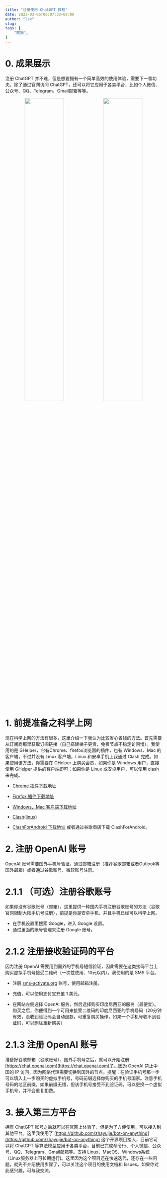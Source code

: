 ```yaml
---
title: "注册使用 ChatGPT 教程"
date: 2023-03-06T06:07:33+08:00
author: "lzx"
slug: 
tags: [
    "瞎搞",
]
---
```


# 0. 成果展示

注册 ChatGPT 并不难，但是想要拥有一个简单高效的使用体验，需要下一番功夫。除了通过官网访问 ChatGPT，还可以将它应用于各类平台，比如个人微信、公众号、QQ、Telegram、Gmail邮箱等等。



<div style="text-align: center;overflow-x:scroll">
    <img src="https://cdn.jsdelivr.net/gh/lzxqaq/jsdelivr@master/image/2023-3-6/1.jpg" width="50%" height="50%" style="vertical-align: -webkit-baseline-middle;float: left;">
    <img src="https://cdn.jsdelivr.net/gh/lzxqaq/jsdelivr@master/image/2023-3-6/7.jpg" width="50%" height="50%" style="vertical-align: -webkit-baseline-middle;float: left;"> 
</div>


# 1. 前提准备之科学上网

现在科学上网的方法有很多，这里介绍一下我认为比较省心省钱的方法。首先需要从订阅商那里获取订阅链接（自己搭建梯子更贵、免费节点不稳定访问慢）。我使用的是 GHelper，它有Chrome、firefox浏览器的插件，也有 Windows、Mac 的客户端，不过并没有 Linux 客户端，Linux 和安卓手机上我通过 Clash 完成。如果使用该方法，你需要在 GHelper 上购买会员，如果你是 Windows 用户，直接使用 GHelper 提供的客户端即可；如果你是 Linux 或安卓用户，可以使用 clash 来完成。 

- [Chrome 插件下载地址](https://chrome.google.com/webstore/detail/%E8%B0%B7%E6%AD%8C%E4%B8%8A%E7%BD%91%E5%8A%A9%E6%89%8B-%E5%BC%80%E5%8F%91%E7%89%88/cieikaeocafmceoapfogpffaalkncpkc?hl=zh-CN)

- [Firefox 插件下载地址](https://addons.mozilla.org/zh-CN/firefox/addon/%E8%B0%B7%E6%AD%8C%E4%B8%8A%E7%BD%91%E5%8A%A9%E6%89%8B-%E5%AE%98%E7%BD%91%E7%89%88/?utm_source=addons.mozilla.org&utm_medium=referral&utm_content=search)

- [Windows、Mac 客户端下载地址](https://ghelper.app/)

- [Clash(linux)](https://github.com/Dreamacro/clash)

- [ClashForAndroid 下载地址](https://github.com/Kr328/ClashForAndroid/releases) 或者通过谷歌商店下载 ClashForAndroid。

# 2. 注册 OpenAI 账号

OpenAI 账号需要国外手机号验证，通过邮箱注册（推荐谷歌邮箱或者Outlook等国外邮箱）或者通过谷歌账号、微软账号注册。

# 2.1.1 （可选）注册谷歌账号

如果你没有谷歌账号（邮箱），这里提供一种国内手机注册谷歌账号的方法（谷歌官网限制大陆手机号注册），前提是你是安卓手机、并且手机已经可以科学上网。

- 在手机设置里搜索 Google，进入 Google 设置。
- 通过里面的账号管理来注册 Google 账号。

# 2.1.2 注册接收验证码的平台

因为注册 OpenAI 需要用到国外的手机号短信验证，因此需要在这类接码平台上购买虚拟手机号接受二维码（一次性使用、10元以内）。我使用的是 SMS 平台。

- 注册 [sms-activate.org](sms-activate.org) 账号，使用邮箱注册。

- 充值，可以使用支付宝充值 1 美元。

- 在网站左侧选择 OpenAI 服务，然后选择购买印度尼西亚的服务（最便宜）。购买之后，你便得到一个可用来接受二维码的印度尼西亚的手机号码（20分钟有效，没收到验证码会自动退款，可重复购买操作，如果一个手机号收不到验证码，可以删除重新购买）

# 2.1.3 注册 OpenAI 账号

准备好谷歌邮箱（谷歌账号）、国外手机号之后，就可以开始注册 [https://chat.openai.com](https://chat.openai.com)了。因为 OpenAI 禁止中国的 IP 访问，因为网络代理需要切换到国外的节点。提醒：在验证手机号那一步可以填入上一步购买的虚拟手机号，号码前缀选择你购买的手机号国家。注意手机号码的地区前缀，如果前缀无错，但该手机号接受不到验证码，可以更换一个虚拟手机号，并不会重复扣费。


# 3. 接入第三方平台

拥有 ChatGPT 账号之后就可以在官网上体验了，但是为了方便使用，可以接入到其他平台。这里我使用了 [https://github.com/zhayujie/bot-on-anything](https://github.com/zhayujie/bot-on-anything) 这个开源项目接入，目前它可以将 ChatGPT 等算法模型应用于各类平台，目前已完成命令行、个人微信、公众号、QQ、Telegram、Gmail邮箱等。支持 Linux、MacOS、Windows系统（Linux服务器上可长期运行)。这里因为这个项目还在快速迭代，还存在一些问题，就先不介绍使用步骤了，可以关注这个项目的使用文档和 Issues。如果你对此感兴趣，可与我交流。